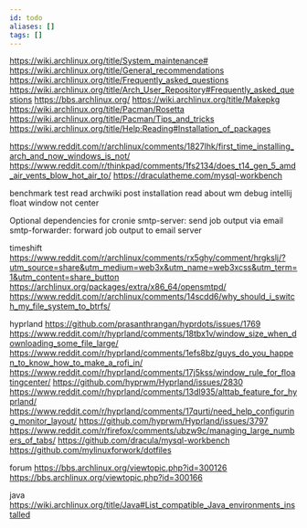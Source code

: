 ```yaml
---
id: todo
aliases: []
tags: []
---
```


https://wiki.archlinux.org/title/System_maintenance#
https://wiki.archlinux.org/title/General_recommendations
https://wiki.archlinux.org/title/Frequently_asked_questions
https://wiki.archlinux.org/title/Arch_User_Repository#Frequently_asked_questions
https://bbs.archlinux.org/
https://wiki.archlinux.org/title/Makepkg
https://wiki.archlinux.org/title/Pacman/Rosetta
https://wiki.archlinux.org/title/Pacman/Tips_and_tricks
https://wiki.archlinux.org/title/Help:Reading#Installation_of_packages

https://www.reddit.com/r/archlinux/comments/1827lhk/first_time_installing_arch_and_now_windows_is_not/
https://www.reddit.com/r/thinkpad/comments/1fs2134/does_t14_gen_5_amd_air_vents_blow_hot_air_to/
https://draculatheme.com/mysql-workbench


benchmark test
read archwiki post installation
read about wm
debug intellij float window not center

Optional dependencies for cronie
    smtp-server: send job output via email
    smtp-forwarder: forward job output to email server

timeshift
https://www.reddit.com/r/archlinux/comments/rx5ghy/comment/hrgkslj/?utm_source=share&utm_medium=web3x&utm_name=web3xcss&utm_term=1&utm_content=share_button
https://archlinux.org/packages/extra/x86_64/opensmtpd/
https://www.reddit.com/r/archlinux/comments/14scdd6/why_should_i_switch_my_file_system_to_btrfs/

hyprland
https://github.com/prasanthrangan/hyprdots/issues/1769
https://www.reddit.com/r/hyprland/comments/18tbx1v/window_size_when_downloading_some_file_large/
https://www.reddit.com/r/hyprland/comments/1efs8bz/guys_do_you_happen_to_know_how_to_make_a_rofi_in/
https://www.reddit.com/r/hyprland/comments/17j5kss/window_rule_for_floatingcenter/
https://github.com/hyprwm/Hyprland/issues/2830
https://www.reddit.com/r/hyprland/comments/13dl935/alttab_feature_for_hyprland/
https://www.reddit.com/r/hyprland/comments/17qurti/need_help_configuring_monitor_layout/
https://github.com/hyprwm/Hyprland/issues/3797
https://www.reddit.com/r/firefox/comments/ubzw9c/managing_large_numbers_of_tabs/
https://github.com/dracula/mysql-workbench
https://github.com/mylinuxforwork/dotfiles

forum
https://bbs.archlinux.org/viewtopic.php?id=300126
https://bbs.archlinux.org/viewtopic.php?id=300166

java
https://wiki.archlinux.org/title/Java#List_compatible_Java_environments_installed
